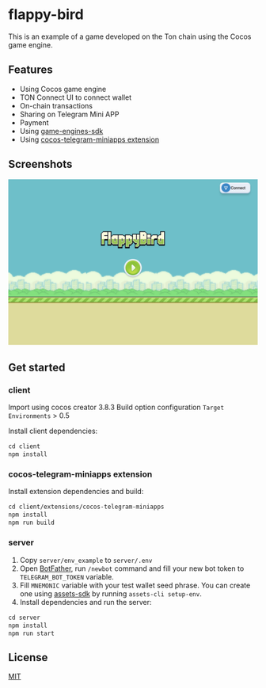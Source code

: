 # flappy-bird

This is an example of a game developed on the Ton chain using the Cocos game engine.

## Features

* Using Cocos game engine
* ​​TON Connect UI to connect wallet
* On-chain transactions
* Sharing on Telegram Mini APP
* Payment
* Using [game-engines-sdk](https://github.com/ton-org/game-engines-sdk)
* Using [cocos-telegram-miniapps extension](https://github.com/CocosTechLabs/cocos-telegram-miniapps)

## Screenshots

![game screenshots](./image/game_screenshots.png)

## Get started
### client 
Import using cocos creator 3.8.3
Build option configuration
    `Target Environments` > 0.5

Install client dependencies:
```shell
cd client
npm install
```

### cocos-telegram-miniapps extension
Install extension dependencies and build:

```shell
cd client/extensions/cocos-telegram-miniapps
npm install
npm run build
```

### server
1. Copy `server/env_example` to `server/.env`
2. Open [BotFather](https://t.me/BotFather), run `/newbot` command and fill your new bot token to `TELEGRAM_BOT_TOKEN` variable.
3. Fill `MNEMONIC` variable with your test wallet seed phrase. You can create one using [assets-sdk](https://github.com/ton-community/assets-sdk) by running `assets-cli setup-env`.
4. Install dependencies and run the server:
```shell
cd server
npm install
npm run start
```
## License

[MIT](./LICENSE)
